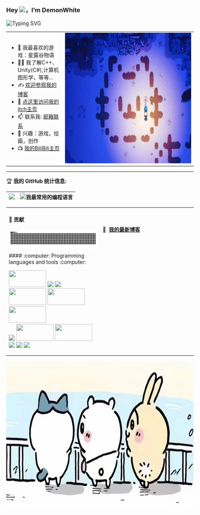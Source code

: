 ### Hey <img src="https://media.giphy.com/media/hvRJCLFzcasrR4ia7z/giphy.gif" width="25px">，I’m DemonWhite
![Typing SVG](https://readme-typing-svg.demolab.com/?lines=欢迎+来到+我的+Github+主页;我一直+在这里+等你)


<table>
<tr>
<td valign="center"  width="30%">

- 💬 我最喜欢的游戏：星露谷物语
- 👨‍💻 我了解C++、Unity(C#),计算机图形学，等等...
- ✍️ [欢迎参观我的博客](https://www.demonwhite.xyz/)
- 🤖 [点这里访问我的itch主页](https://demonwhite.itch.io/)
- 📫 联系我: [邮箱联系](mailto:NKUyhr@163.com)
- 🎣 兴趣：游戏，绘画，创作
- 📺 [我的BiliBili主页](https://space.bilibili.com/454833986?spm_id_from=333.1007.0.0)

</td>
<td valign="center" width="100%" height="100%">
<img src="star.jpg" width="700" height="350">
</td>
</tr>
</table>

<hr/>

🏆 **我的 GitHub 统计信息:**

|![](https://github-readme-stats.vercel.app/api?username=demonwhitey)|![我最常用的编程语言](https://github-readme-stats.vercel.app/api/top-langs/?username=demonwhitey&layout=compact&hide_border=true&langs_count=10)|
|-|-|


<table>
<tr>
<td valign="center"  width="50%">

#### 🐍 贡献
<picture>
  <source media="(prefers-color-scheme: dark)" srcset="https://raw.githubusercontent.com/rento666/rento666/output/github-contribution-grid-snake-dark.svg">
  <source media="(prefers-color-scheme: light)" srcset="https://raw.githubusercontent.com/rento666/rento666/output/github-contribution-grid-snake.svg">
  <img alt="github contribution grid snake animation" src="https://raw.githubusercontent.com/rento666/rento666/output/github-contribution-grid-snake.svg">
</picture>

</td>
<td valign="center"  width="50%">



📕 &nbsp;[**我的最新博客**](https://www.demonwhite.xyz/)
<!-- BLOG-POST-LIST:START -->
<!-- BLOG-POST-LIST:END -->



</td>
</tr>
<tr>
<td>
  #### :computer: Programming languages and tools :computer:

  <br />
<p>
<code><img width="100" height="45" src="https://www.vectorlogo.zone/logos/unity3d/unity3d-ar21.svg"></code>
<code><img width="10%" src="https://www.vectorlogo.zone/logos/python/python-ar21.svg"></code>
<code><img width="10%" src="https://www.vectorlogo.zone/logos/blender/blender-ar21.svg"></code>
<br />
<code><img width="100" height="45" src="https://www.vectorlogo.zone/logos/java/java-ar21.svg"></code>
<code><img width="100" height="45" src="https://www.vectorlogo.zone/logos/cmake/cmake-ar21.svg"></code>
<code><img width="100" height="45" src="https://www.vectorlogo.zone/logos/mysql/mysql-ar21.svg"></code>
<br />
<code><img width="10%" src="https://www.vectorlogo.zone/logos/ubuntu/ubuntu-ar21.svg"></code>
<code><img width="100" height="45" src="https://www.vectorlogo.zone/logos/linux/linux-ar21.svg"></code>
<code><img width="100" height="45" src="https://www.vectorlogo.zone/logos/qtio/qtio-ar21.svg"></code>
<br />
<code><img width="10%" src="https://www.vectorlogo.zone/logos/git-scm/git-scm-ar21.svg"></code>
<code><img width="10%" src="https://www.vectorlogo.zone/logos/virtualbox/virtualbox-ar21.svg"></code>
<code><img width="10%" src="https://www.vectorlogo.zone/logos/visualstudio_code/visualstudio_code-ar21.svg"></code>

</p>
</td>

</tr>
</table>

<img src="chiikawa.jpg" width="1400" height="400">
